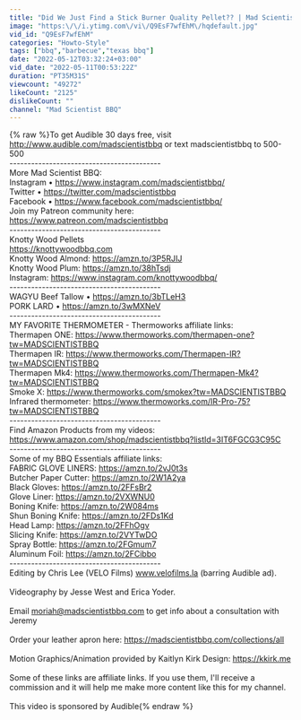 ```yaml
---
title: "Did We Just Find a Stick Burner Quality Pellet?? | Mad Scientist BBQ"
image: "https:\/\/i.ytimg.com\/vi\/Q9EsF7wfEhM\/hqdefault.jpg"
vid_id: "Q9EsF7wfEhM"
categories: "Howto-Style"
tags: ["bbq","barbecue","texas bbq"]
date: "2022-05-12T03:32:24+03:00"
vid_date: "2022-05-11T00:53:22Z"
duration: "PT35M31S"
viewcount: "49272"
likeCount: "2125"
dislikeCount: ""
channel: "Mad Scientist BBQ"
---
```

{% raw %}To get Audible 30 days free, visit <a rel="nofollow" target="blank" href="http://www.audible.com/madscientistbbq">http://www.audible.com/madscientistbbq</a> or text madscientistbbq to 500-500<br />------------------------------------------<br />More Mad Scientist BBQ:<br />Instagram • <a rel="nofollow" target="blank" href="https://www.instagram.com/madscientistbbq/">https://www.instagram.com/madscientistbbq/</a><br />Twitter • <a rel="nofollow" target="blank" href="https://twitter.com/madscientistbbq">https://twitter.com/madscientistbbq</a><br />Facebook • <a rel="nofollow" target="blank" href="https://www.facebook.com/madscientistbbq/">https://www.facebook.com/madscientistbbq/</a><br />Join my Patreon community here: <a rel="nofollow" target="blank" href="https://www.patreon.com/madscientistbbq">https://www.patreon.com/madscientistbbq</a><br />------------------------------------------<br />Knotty Wood Pellets<br /><a rel="nofollow" target="blank" href="https://knottywoodbbq.com">https://knottywoodbbq.com</a><br />Knotty Wood Almond: <a rel="nofollow" target="blank" href="https://amzn.to/3P5RJIJ">https://amzn.to/3P5RJIJ</a><br />Knotty Wood Plum: <a rel="nofollow" target="blank" href="https://amzn.to/38hTsdj">https://amzn.to/38hTsdj</a><br />Instagram: <a rel="nofollow" target="blank" href="https://www.instagram.com/knottywoodbbq/">https://www.instagram.com/knottywoodbbq/</a><br />------------------------------------------<br />WAGYU Beef Tallow • <a rel="nofollow" target="blank" href="https://amzn.to/3bTLeH3">https://amzn.to/3bTLeH3</a><br />PORK LARD • <a rel="nofollow" target="blank" href="https://amzn.to/3wMXNeV">https://amzn.to/3wMXNeV</a> <br />------------------------------------------<br />MY FAVORITE THERMOMETER - Thermoworks affiliate links:<br />Thermapen ONE: <a rel="nofollow" target="blank" href="https://www.thermoworks.com/thermapen-one?tw=MADSCIENTISTBBQ">https://www.thermoworks.com/thermapen-one?tw=MADSCIENTISTBBQ</a><br />Thermapen IR: <a rel="nofollow" target="blank" href="https://www.thermoworks.com/Thermapen-IR?tw=MADSCIENTISTBBQ">https://www.thermoworks.com/Thermapen-IR?tw=MADSCIENTISTBBQ</a><br />Thermapen Mk4: <a rel="nofollow" target="blank" href="https://www.thermoworks.com/Thermapen-Mk4?tw=MADSCIENTISTBBQ">https://www.thermoworks.com/Thermapen-Mk4?tw=MADSCIENTISTBBQ</a><br />Smoke X: <a rel="nofollow" target="blank" href="https://www.thermoworks.com/smokex?tw=MADSCIENTISTBBQ">https://www.thermoworks.com/smokex?tw=MADSCIENTISTBBQ</a><br />Infrared thermometer: <a rel="nofollow" target="blank" href="https://www.thermoworks.com/IR-Pro-75?tw=MADSCIENTISTBBQ">https://www.thermoworks.com/IR-Pro-75?tw=MADSCIENTISTBBQ</a><br />------------------------------------------<br />Find Amazon Products from my videos: <a rel="nofollow" target="blank" href="https://www.amazon.com/shop/madscientistbbq?listId=3IT6FGCG3C95C">https://www.amazon.com/shop/madscientistbbq?listId=3IT6FGCG3C95C</a><br />------------------------------------------<br />Some of my BBQ Essentials affiliate links:<br />FABRIC GLOVE LINERS: <a rel="nofollow" target="blank" href="https://amzn.to/2vJ0t3s">https://amzn.to/2vJ0t3s</a><br />Butcher Paper Cutter: <a rel="nofollow" target="blank" href="https://amzn.to/2W1A2ya">https://amzn.to/2W1A2ya</a><br />Black Gloves: <a rel="nofollow" target="blank" href="https://amzn.to/2FFsBr2">https://amzn.to/2FFsBr2</a><br />Glove Liner: <a rel="nofollow" target="blank" href="https://amzn.to/2VXWNU0">https://amzn.to/2VXWNU0</a><br />Boning Knife: <a rel="nofollow" target="blank" href="https://amzn.to/2W084ms">https://amzn.to/2W084ms</a><br />Shun Boning Knife:  <a rel="nofollow" target="blank" href="https://amzn.to/2FDs1Kd">https://amzn.to/2FDs1Kd</a><br />Head Lamp:  <a rel="nofollow" target="blank" href="https://amzn.to/2FFhOgv">https://amzn.to/2FFhOgv</a><br />Slicing Knife: <a rel="nofollow" target="blank" href="https://amzn.to/2VYTwDO">https://amzn.to/2VYTwDO</a><br />Spray Bottle: <a rel="nofollow" target="blank" href="https://amzn.to/2FGmum7">https://amzn.to/2FGmum7</a><br />Aluminum Foil:  <a rel="nofollow" target="blank" href="https://amzn.to/2FCibbo">https://amzn.to/2FCibbo</a><br />------------------------------------------<br />Editing by Chris Lee (VELO Films) www.velofilms.la (barring Audible ad).<br /><br />Videography by Jesse West and Erica Yoder.<br /><br />Email moriah@madscientistbbq.com to get info about a consultation with Jeremy<br /><br />Order your leather apron here: <a rel="nofollow" target="blank" href="https://madscientistbbq.com/collections/all">https://madscientistbbq.com/collections/all</a><br /><br />Motion Graphics/Animation provided by Kaitlyn Kirk Design: <a rel="nofollow" target="blank" href="https://kkirk.me">https://kkirk.me</a><br /><br />Some of these links are affiliate links. If you use them, I'll receive a commission and it will help me make more content like this for my channel.<br /><br />This video is sponsored by Audible{% endraw %}
